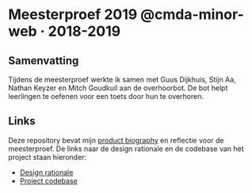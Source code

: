 # Meesterproef 2019 @cmda-minor-web · 2018-2019

## Samenvatting
Tijdens de meesterproef werkte ik samen met Guus Dijkhuis, Stijn Aa, Nathan Keyzer en Mitch Goudkuil aan de overhoorbot.
De bot helpt leerlingen te oefenen voor een toets door hun te overhoren.

## Links
Deze repository bevat mijn [product biography](/product_biography.md) en reflectie voor de meesterproef.
De links naar de design rationale en de codebase van het project staan hieronder:
- [Design rationale](https://designrationale-1.gitbook.io/design-rationale/)
- [Project codebase](https://github.com/Arash217/meesterproef-1819)